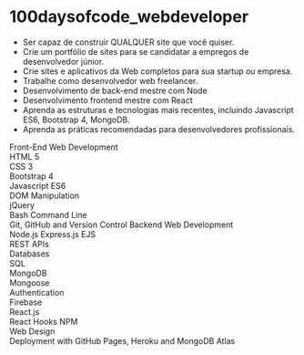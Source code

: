 # 100daysofcode_webdeveloper

- Ser capaz de construir QUALQUER site que você quiser.
- Crie um portfólio de sites para se candidatar a empregos de desenvolvedor júnior.
- Crie sites e aplicativos da Web completos para sua startup ou empresa.
- Trabalhe como desenvolvedor web freelancer.
- Desenvolvimento de back-end mestre com Node
- Desenvolvimento frontend mestre com React
- Aprenda as estruturas e tecnologias mais recentes, incluindo Javascript ES6, Bootstrap 4, MongoDB.
- Aprenda as práticas recomendadas para desenvolvedores profissionais.

Front-End Web Development  
HTML 5  
CSS 3  
Bootstrap 4  
Javascript ES6  
DOM Manipulation  
jQuery  
Bash Command Line  
Git, GitHub and Version Control 
Backend Web Development  
Node.js
Express.js 
EJS  
REST 
APIs  
Databases  
SQL  
MongoDB  
Mongoose  
Authentication  
Firebase  
React.js  
React Hooks 
NPM  
Web Design  
Deployment with GitHub Pages, Heroku and MongoDB Atlas
